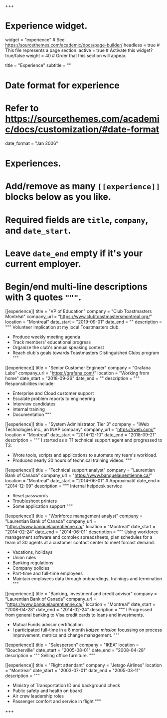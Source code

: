 +++
# Experience widget.
widget = "experience"  # See https://sourcethemes.com/academic/docs/page-builder/
headless = true  # This file represents a page section.
active = true  # Activate this widget? true/false
weight = 40  # Order that this section will appear.

title = "Experience"
subtitle = ""

# Date format for experience
#   Refer to https://sourcethemes.com/academic/docs/customization/#date-format
date_format = "Jan 2006"

# Experiences.
#   Add/remove as many `[[experience]]` blocks below as you like.
#   Required fields are `title`, `company`, and `date_start`.
#   Leave `date_end` empty if it's your current employer.
#   Begin/end multi-line descriptions with 3 quotes `"""`.

[[experience]]
  title = "VP of Education"
  company = "Club Toastmasters Montréal"
  company_url = "https://www.clubtoastmastersmontreal.org/"
  location = "Montreal"
  date_start = "2019-09-01"
  date_end = ""
  description = """
  Volunteer implication at my local Toastmasters club.
  * Produce weekly meeting agenda
  * Track members' educational progress
  * Organize the club's annual speaking contest
  * Reach club's goals towards Toastmasters Distinguished Clubs program
  """

[[experience]]
  title = "Senior Customer Engineer"
  company = "Grafana Labs"
  company_url = "https://grafana.com/"
  location = "Working from home"
  date_start = "2018-09-26"
  date_end = ""
  description = """
  Responsibilities include:
  
  * Enterprise and Cloud customer support
  * Escalate problem reports to engineering
  * Interview candidates
  * Internal training
  * Documentation
  """

[[experience]]
  title = "System Administrator, Tier 3"
  company = "iWeb Technologies inc., an INAP company"
  company_url = "https://iweb.com/"
  location = "Montreal"
  date_start = "2014-12-10"
  date_end = "2018-09-21"
  description = """
  I started as a T1 technical support agent and progressed to T3.
  * Wrote tools, scripts and applications to automate my team's workload.
  * Produced nearly 30 hours of technical training videos.
  """

[[experience]]
  title = "Technical support analyst"
  company = "Laurentian Bank of Canada"
  company_url = "https://www.banquelaurentienne.ca/"
  location = "Montreal"
  date_start = "2014-06-01"  # Approximatif
  date_end = "2014-12-09"
  description = """
  Internal helpdesk service
  * Reset passwords
  * Troubleshoot printers
  * Some application support
  """

[[experience]]
  title = "Workforce management analyst"
  company = "Laurentian Bank of Canada"
  company_url = "https://www.banquelaurentienne.ca/"
  location = "Montreal"
  date_start = "2014-02-24"
  date_end = "2014-06-01"
  description = """
  Using workforce management software and complex spreadsheets, plan schedules for a team of 30 agents at a customer contact center to meet forcast demand.
  * Vacations, holidays
  * Union rules
  * Banking regulations
  * Company policies
  * Part-time and full-time employees
  * Maintain employees data through onboardings, trainings and termination
  """

[[experience]]
  title = "Banking, investment and credit advisor"
  company = "Laurentian Bank of Canada"
  company_url = "https://www.banquelaurentienne.ca/"
  location = "Montreal"
  date_start = "2008-04-28"
  date_end = "2014-02-24"
  description = """
  I Progressed from general banking to Visa credit cards to loans and investments.
  * Mutual Funds advisor certification
  * I participated full-time in a 6 month *kaizen mission* focussing on process improvement, metrics and change management.
  """

[[experience]]
  title = "Salesperson"
  company = "IKEA"
  location = "Boucherville"
  date_start = "2005-08-01"
  date_end = "2008-04-28"
  description = """
  Selling office furniture.
  """

[[experience]]
  title = "Flight attendant"
  company = "Jetsgo Airlines"
  location = "Montreal"
  date_start = "2003-07-01"
  date_end = "2005-03-11"
  description = """
  * Ministry of Transportation ID and background check
  * Public safety and health on board
  * Air crew leadership roles
  * Passenger comfort and service in flight
  """

+++
